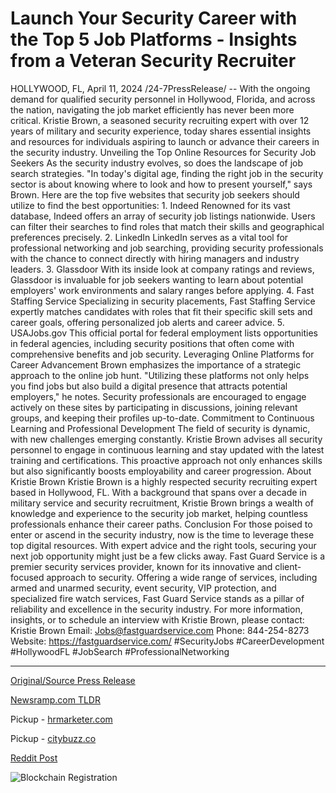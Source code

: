 # Launch Your Security Career with the Top 5 Job Platforms - Insights from a Veteran Security Recruiter

HOLLYWOOD, FL, April 11, 2024 /24-7PressRelease/ -- With the ongoing demand for qualified security personnel in Hollywood, Florida, and across the nation, navigating the job market efficiently has never been more critical. Kristie Brown, a seasoned security recruiting expert with over 12 years of military and security experience, today shares essential insights and resources for individuals aspiring to launch or advance their careers in the security industry.  Unveiling the Top Online Resources for Security Job Seekers  As the security industry evolves, so does the landscape of job search strategies. "In today's digital age, finding the right job in the security sector is about knowing where to look and how to present yourself," says Brown. Here are the top five websites that security job seekers should utilize to find the best opportunities:  1. Indeed Renowned for its vast database, Indeed offers an array of security job listings nationwide. Users can filter their searches to find roles that match their skills and geographical preferences precisely.  2. LinkedIn LinkedIn serves as a vital tool for professional networking and job searching, providing security professionals with the chance to connect directly with hiring managers and industry leaders.  3. Glassdoor With its inside look at company ratings and reviews, Glassdoor is invaluable for job seekers wanting to learn about potential employers' work environments and salary ranges before applying.  4. Fast Staffing Service Specializing in security placements, Fast Staffing Service expertly matches candidates with roles that fit their specific skill sets and career goals, offering personalized job alerts and career advice.  5. USAJobs.gov This official portal for federal employment lists opportunities in federal agencies, including security positions that often come with comprehensive benefits and job security.  Leveraging Online Platforms for Career Advancement  Brown emphasizes the importance of a strategic approach to the online job hunt. "Utilizing these platforms not only helps you find jobs but also build a digital presence that attracts potential employers," he notes. Security professionals are encouraged to engage actively on these sites by participating in discussions, joining relevant groups, and keeping their profiles up-to-date.  Commitment to Continuous Learning and Professional Development  The field of security is dynamic, with new challenges emerging constantly. Kristie Brown advises all security personnel to engage in continuous learning and stay updated with the latest training and certifications. This proactive approach not only enhances skills but also significantly boosts employability and career progression.  About Kristie Brown  Kristie Brown is a highly respected security recruiting expert based in Hollywood, FL. With a background that spans over a decade in military service and security recruitment, Kristie Brown brings a wealth of knowledge and experience to the security job market, helping countless professionals enhance their career paths.  Conclusion  For those poised to enter or ascend in the security industry, now is the time to leverage these top digital resources. With expert advice and the right tools, securing your next job opportunity might just be a few clicks away.  Fast Guard Service is a premier security services provider, known for its innovative and client-focused approach to security. Offering a wide range of services, including armed and unarmed security, event security, VIP protection, and specialized fire watch services, Fast Guard Service stands as a pillar of reliability and excellence in the security industry.  For more information, insights, or to schedule an interview with Kristie Brown, please contact:  Kristie Brown Email: Jobs@fastguardservice.com Phone: 844-254-8273 Website: https://fastguardservice.com/  #SecurityJobs #CareerDevelopment #HollywoodFL #JobSearch #ProfessionalNetworking 

---

[Original/Source Press Release](https://www.24-7pressrelease.com/press-release/509970/launch-your-security-career-with-the-top-5-job-platforms-insights-from-a-veteran-security-recruiter)
                    

[Newsramp.com TLDR](https://newsramp.com/curated-news/security-recruiting-expert-reveals-top-online-resources-for-job-seekers/ca0f562532fde0a348aa690c59b43488) 


Pickup - [hrmarketer.com](https://hrmarketer.com/en/expert-security-recruiter-reveals-top-5-job-platforms-for-industry-professionals/20241658)

Pickup - [citybuzz.co](https://citybuzz.co/2024/04/11/top-5-job-platforms-for-launching-your-security-career-expert-insights)
 



[Reddit Post](https://www.reddit.com/r/Business_NewsRamp/comments/1c18wp9/security_recruiting_expert_reveals_top_online/) 



![Blockchain Registration](https://cdn.newsramp.app/24-7PressRelease/qrcode/244/11/lunaYfT3.webp)